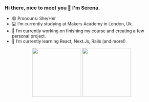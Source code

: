 ### Hi there, nice to meet you 👋 I'm Serena.

- 😄 Pronouns: She/Her
- 💻 I’m currently studying at Makers Academy in London, Uk.
- 🔭 I’m currently working on finishing my course and creating a few personal project.
- 🌱 I’m currently learning React, Next.Js, Rails (and more!)


<p align="center">
  <img height="160px" src="https://github-readme-stats.vercel.app/api?username=serenabertozzi&show_icons=true&theme=tokyonight" />
  <img height="160px" src="https://github-readme-stats.vercel.app/api/top-langs/?username=serenabertozzi&layout=compact&theme=tokyonight" />
</p>

<!--
**serenabertozzi/serenabertozzi** is a ✨ _special_ ✨ repository because its `README.md` (this file) appears on your GitHub profile.

Here are some ideas to get you started:

- 🔭 I’m currently working on ...
- 🌱 I’m currently learning ...
- 👯 I’m looking to collaborate on ...
- 🤔 I’m looking for help with ...
- 💬 Ask me about ...
- 📫 How to reach me: ...
- 😄 Pronouns: ...
- ⚡ Fun fact: ...
-->
